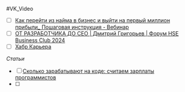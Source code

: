 #VK_Video
- [ ] [Как перейти из найма в бизнес и выйти на первый миллион прибыли_ Пошаговая инструкция - Вебинар](https://vkvideo.ru/video-72796263_456239935)
- [ ] [ОТ РАЗРАБОТЧИКА ДО СЕО | Дмитрий Григорьев | Форум HSE Business Club 2024](https://vkvideo.ru/video-154645194_456239524)
- [ ] [Хабр Карьера](https://vkvideo.ru/@habr_career/all)

*Статьи*
- [ ] [Сколько зарабатывают на коде: считаем зарплаты программистов](https://practicum.yandex.ru/blog/skolko-zarabatyvayut-programmisty/)
- [ ] 